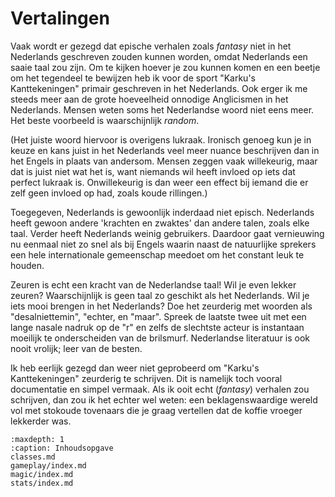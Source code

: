 # Vertalingen

Vaak wordt er gezegd dat epische verhalen zoals _fantasy_ niet in het Nederlands geschreven zouden kunnen worden, omdat Nederlands een saaie taal zou zijn.
Om te kijken hoever je zou kunnen komen en een beetje om het tegendeel te bewijzen heb ik voor de sport "Karku's Kanttekeningen" primair geschreven in het Nederlands.
Ook erger ik me steeds meer aan de grote hoeveelheid onnodige Anglicismen in het Nederlands.
Mensen weten soms het Nederlandse woord niet eens meer.
Het beste voorbeeld is waarschijnlijk _random_.

(Het juiste woord hiervoor is overigens lukraak.
Ironisch genoeg kun je in keuze en kans juist in het Nederlands veel meer nuance beschrijven dan in het Engels in plaats van andersom.
Mensen zeggen vaak willekeurig, maar dat is juist niet wat het is, want niemands wil heeft invloed op iets dat perfect lukraak is.
Onwillekeurig is dan weer een effect bij iemand die er zelf geen invloed op had, zoals koude rillingen.)

Toegegeven, Nederlands is gewoonlijk inderdaad niet episch.
Nederlands heeft gewoon andere 'krachten en zwaktes' dan andere talen, zoals elke taal.
Verder heeft Nederlands weinig gebruikers.
Daardoor gaat vernieuwing nu eenmaal niet zo snel als bij Engels waarin naast de natuurlijke sprekers een hele internationale gemeenschap meedoet om het constant leuk te houden.

Zeuren is echt een kracht van de Nederlandse taal!
Wil je even lekker zeuren?
Waarschijnlijk is geen taal zo geschikt als het Nederlands.
Wil je iets mooi brengen in het Nederlands?
Doe het zeurderig met woorden als "desalniettemin", "echter, en "maar".
Spreek de laatste twee uit met een lange nasale nadruk op de "r" en zelfs de slechtste acteur is instantaan moeilijk te onderscheiden van de brilsmurf.
Nederlandse literatuur is ook nooit vrolijk; leer van de besten.

Ik heb eerlijk gezegd dan weer niet geprobeerd om "Karku's Kanttekeningen" zeurderig te schrijven.
Dit is namelijk toch vooral documentatie en simpel vermaak.
Als ik ooit echt (_fantasy_) verhalen zou schrijven, dan zou ik het echter wel weten: een beklagenswaardige wereld vol met stokoude tovenaars die je graag vertellen dat de koffie vroeger lekkerder was.

```{toctree}
:maxdepth: 1
:caption: Inhoudsopgave
classes.md
gameplay/index.md
magic/index.md
stats/index.md
```

